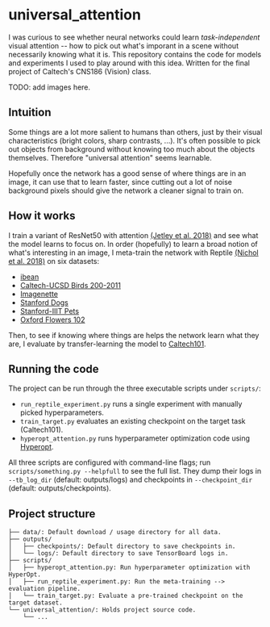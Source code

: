 # universal_attention
I was curious to see whether neural networks could learn _task-independent_ visual attention -- how to pick out what's imporant in a scene without necessarily knowing what it is.
This repository contains the code for models and experiments I used to play around with this idea.
Written for the final project of Caltech's CNS186 (Vision) class.

TODO: add images here.

## Intuition
Some things are a lot more salient to humans than others, just by their visual characteristics (bright colors, sharp contrasts, ...).
It's often possible to pick out objects from background without knowing too much about the objects themselves.
Therefore "universal attention" seems learnable.

Hopefully once the network has a good sense of where things are in an image, it can use that to learn faster, since cutting out a lot of noise background pixels should give the network a cleaner signal to train on.

## How it works
I train a variant of ResNet50 with attention [(Jetley et al. 2018)](https://openreview.net/forum?id=HyzbhfWRW) and see what the model learns to focus on.
In order (hopefully) to learn a broad notion of what's interesting in an image, I meta-train the network with Reptile [(Nichol et al. 2018)](https://openai.com/blog/reptile/) on six datasets:
 - [ibean](https://github.com/AI-Lab-Makerere/ibean/)
 - [Caltech-UCSD Birds 200-2011](http://www.vision.caltech.edu/visipedia/CUB-200-2011.html)
 - [Imagenette](https://github.com/fastai/imagenette)
 - [Stanford Dogs](http://vision.stanford.edu/aditya86/ImageNetDogs/main.html)
 - [Stanford-IIIT Pets](http://www.robots.ox.ac.uk/~vgg/data/pets/)
 - [Oxford Flowers 102](https://www.robots.ox.ac.uk/~vgg/data/flowers/102/)

Then, to see if knowing where things are helps the network learn what they are, I evaluate by transfer-learning the model to [Caltech101](http://www.vision.caltech.edu/Image_Datasets/Caltech101/).

## Running the code
The project can be run through the three executable scripts under `scripts/`:
 - `run_reptile_experiment.py` runs a single experiment with manually picked hyperparameters.
 - `train_target.py` evaluates an existing checkpoint on the target task (Caltech101).
 - `hyperopt_attention.py` runs hyperparameter optimization code using [Hyperopt](https://github.com/hyperopt/hyperopt).

All three scripts are configured with command-line flags; run `scripts/something.py --helpfull` to see the full list.
They dump their logs in `--tb_log_dir` (default: outputs/logs) and checkpoints in `--checkpoint_dir` (default: outputs/checkpoints).

## Project structure
```
├── data/: Default download / usage directory for all data.
├── outputs/
│   ├── checkpoints/: Default directory to save checkpoints in.
│   └── logs/: Default directory to save TensorBoard logs in.
├── scripts/
│   ├── hyperopt_attention.py: Run hyperparameter optimization with HyperOpt.
│   ├── run_reptile_experiment.py: Run the meta-training --> evaluation pipeline.
│   └── train_target.py: Evaluate a pre-trained checkpoint on the target dataset.
└── universal_attention/: Holds project source code.
    └── ...
```
